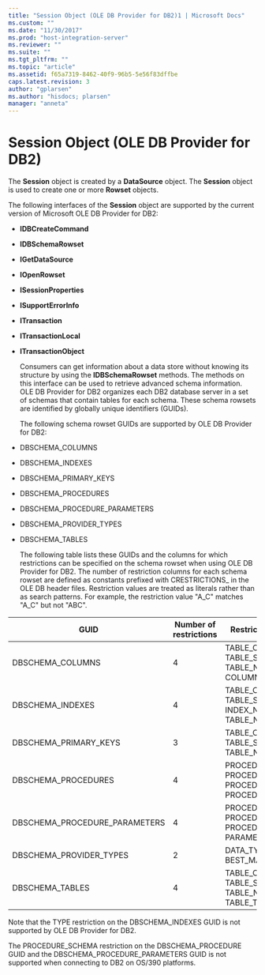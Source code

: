 ```yaml
---
title: "Session Object (OLE DB Provider for DB2)1 | Microsoft Docs"
ms.custom: ""
ms.date: "11/30/2017"
ms.prod: "host-integration-server"
ms.reviewer: ""
ms.suite: ""
ms.tgt_pltfrm: ""
ms.topic: "article"
ms.assetid: f65a7319-8462-40f9-96b5-5e56f83dffbe
caps.latest.revision: 3
author: "gplarsen"
ms.author: "hisdocs; plarsen"
manager: "anneta"
---
```

# Session Object (OLE DB Provider for DB2)
The **Session** object is created by a **DataSource** object. The **Session** object is used to create one or more **Rowset** objects.  
  
 The following interfaces of the **Session** object are supported by the current version of Microsoft OLE DB Provider for DB2:  
  
- **IDBCreateCommand**  
  
- **IDBSchemaRowset**  
  
- **IGetDataSource**  
  
- **IOpenRowset**  
  
- **ISessionProperties**  
  
- **ISupportErrorInfo**  
  
- **ITransaction**  
  
- **ITransactionLocal**  
  
- **ITransactionObject**  
  
  Consumers can get information about a data store without knowing its structure by using the **IDBSchemaRowset** methods. The methods on this interface can be used to retrieve advanced schema information. OLE DB Provider for DB2 organizes each DB2 database server in a set of schemas that contain tables for each schema. These schema rowsets are identified by globally unique identifiers (GUIDs).  
  
  The following schema rowset GUIDs are supported by OLE DB Provider for DB2:  
  
- DBSCHEMA_COLUMNS  
  
- DBSCHEMA_INDEXES  
  
- DBSCHEMA_PRIMARY_KEYS  
  
- DBSCHEMA_PROCEDURES  
  
- DBSCHEMA_PROCEDURE_PARAMETERS  
  
- DBSCHEMA_PROVIDER_TYPES  
  
- DBSCHEMA_TABLES  
  
  The following table lists these GUIDs and the columns for which restrictions can be specified on the schema rowset when using OLE DB Provider for DB2. The number of restriction columns for each schema rowset are defined as constants prefixed with CRESTRICTIONS_ in the OLE DB header files. Restriction values are treated as literals rather than as search patterns. For example, the restriction value "A_C" matches "A_C" but not "ABC".  
  
|GUID|Number of restrictions|Restriction columns|  
|----------|----------------------------|-------------------------|  
|DBSCHEMA_COLUMNS|4|TABLE_CATALOG TABLE_SCHEMA TABLE_NAME COLUMN_NAME|  
|DBSCHEMA_INDEXES|4|TABLE_CATALOG TABLE_SCHEMA INDEX_NAME TABLE_NAME|  
|DBSCHEMA_PRIMARY_KEYS|3|TABLE_CATALOG TABLE_SCHEMA TABLE_NAME|  
|DBSCHEMA_PROCEDURES|4|PROCEDURE_CATALOG PROCEDURE_SCHEMA PROCEDURE_NAME PROCEDURE_TYPE|  
|DBSCHEMA_PROCEDURE_PARAMETERS|4|PROCEDURE_CATALOG PROCEDURE_SCHEMA PROCEDURE_NAME PARAMETER_NAME|  
|DBSCHEMA_PROVIDER_TYPES|2|DATA_TYPE BEST_MATCH|  
|DBSCHEMA_TABLES|4|TABLE_CATALOG TABLE_SCHEMA TABLE_NAME TABLE_TYPE|  
  
 Note that the TYPE restriction on the DBSCHEMA_INDEXES GUID is not supported by OLE DB Provider for DB2.  
  
 The PROCEDURE_SCHEMA restriction on the DBSCHEMA_PROCEDURE GUID and the DBSCHEMA_PROCEDURE_PARAMETERS GUID is not supported when connecting to DB2 on OS/390 platforms.